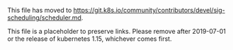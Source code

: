 This file has moved to https://git.k8s.io/community/contributors/devel/sig-scheduling/scheduler.md.

This file is a placeholder to preserve links.  Please remove after 2019-07-01 or the release of kubernetes 1.15, whichever comes first.
